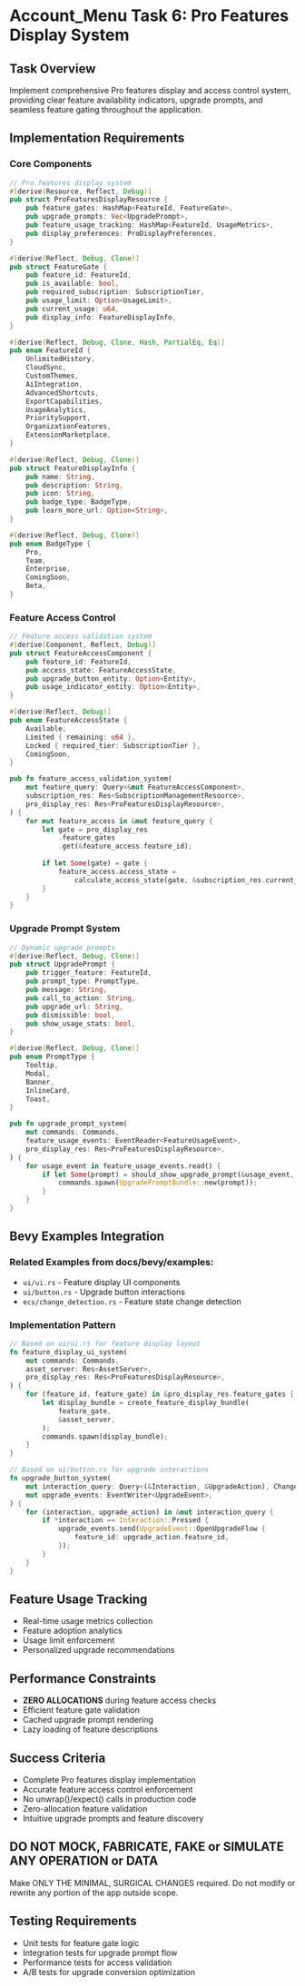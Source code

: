 # Account_Menu Task 6: Pro Features Display System

## Task Overview
Implement comprehensive Pro features display and access control system, providing clear feature availability indicators, upgrade prompts, and seamless feature gating throughout the application.

## Implementation Requirements

### Core Components
```rust
// Pro features display system
#[derive(Resource, Reflect, Debug)]
pub struct ProFeaturesDisplayResource {
    pub feature_gates: HashMap<FeatureId, FeatureGate>,
    pub upgrade_prompts: Vec<UpgradePrompt>,
    pub feature_usage_tracking: HashMap<FeatureId, UsageMetrics>,
    pub display_preferences: ProDisplayPreferences,
}

#[derive(Reflect, Debug, Clone)]
pub struct FeatureGate {
    pub feature_id: FeatureId,
    pub is_available: bool,
    pub required_subscription: SubscriptionTier,
    pub usage_limit: Option<UsageLimit>,
    pub current_usage: u64,
    pub display_info: FeatureDisplayInfo,
}

#[derive(Reflect, Debug, Clone, Hash, PartialEq, Eq)]
pub enum FeatureId {
    UnlimitedHistory,
    CloudSync,
    CustomThemes,
    AiIntegration,
    AdvancedShortcuts,
    ExportCapabilities,
    UsageAnalytics,
    PrioritySupport,
    OrganizationFeatures,
    ExtensionMarketplace,
}

#[derive(Reflect, Debug, Clone)]
pub struct FeatureDisplayInfo {
    pub name: String,
    pub description: String,
    pub icon: String,
    pub badge_type: BadgeType,
    pub learn_more_url: Option<String>,
}

#[derive(Reflect, Debug, Clone)]
pub enum BadgeType {
    Pro,
    Team,
    Enterprise,
    ComingSoon,
    Beta,
}
```

### Feature Access Control
```rust
// Feature access validation system
#[derive(Component, Reflect, Debug)]
pub struct FeatureAccessComponent {
    pub feature_id: FeatureId,
    pub access_state: FeatureAccessState,
    pub upgrade_button_entity: Option<Entity>,
    pub usage_indicator_entity: Option<Entity>,
}

#[derive(Reflect, Debug)]
pub enum FeatureAccessState {
    Available,
    Limited { remaining: u64 },
    Locked { required_tier: SubscriptionTier },
    ComingSoon,
}

pub fn feature_access_validation_system(
    mut feature_query: Query<&mut FeatureAccessComponent>,
    subscription_res: Res<SubscriptionManagementResource>,
    pro_display_res: Res<ProFeaturesDisplayResource>,
) {
    for mut feature_access in &mut feature_query {
        let gate = pro_display_res
            .feature_gates
            .get(&feature_access.feature_id);
        
        if let Some(gate) = gate {
            feature_access.access_state = 
                calculate_access_state(gate, &subscription_res.current_subscription);
        }
    }
}
```

### Upgrade Prompt System
```rust
// Dynamic upgrade prompts
#[derive(Reflect, Debug, Clone)]
pub struct UpgradePrompt {
    pub trigger_feature: FeatureId,
    pub prompt_type: PromptType,
    pub message: String,
    pub call_to_action: String,
    pub upgrade_url: String,
    pub dismissible: bool,
    pub show_usage_stats: bool,
}

#[derive(Reflect, Debug, Clone)]
pub enum PromptType {
    Tooltip,
    Modal,
    Banner,
    InlineCard,
    Toast,
}

pub fn upgrade_prompt_system(
    mut commands: Commands,
    feature_usage_events: EventReader<FeatureUsageEvent>,
    pro_display_res: Res<ProFeaturesDisplayResource>,
) {
    for usage_event in feature_usage_events.read() {
        if let Some(prompt) = should_show_upgrade_prompt(&usage_event, &pro_display_res) {
            commands.spawn(UpgradePromptBundle::new(prompt));
        }
    }
}
```

## Bevy Examples Integration

### Related Examples from docs/bevy/examples:
- `ui/ui.rs` - Feature display UI components
- `ui/button.rs` - Upgrade button interactions
- `ecs/change_detection.rs` - Feature state change detection

### Implementation Pattern
```rust
// Based on ui/ui.rs for feature display layout
fn feature_display_ui_system(
    mut commands: Commands,
    asset_server: Res<AssetServer>,
    pro_display_res: Res<ProFeaturesDisplayResource>,
) {
    for (feature_id, feature_gate) in &pro_display_res.feature_gates {
        let display_bundle = create_feature_display_bundle(
            feature_gate,
            &asset_server,
        );
        commands.spawn(display_bundle);
    }
}

// Based on ui/button.rs for upgrade interactions
fn upgrade_button_system(
    mut interaction_query: Query<(&Interaction, &UpgradeAction), Changed<Interaction>>,
    mut upgrade_events: EventWriter<UpgradeEvent>,
) {
    for (interaction, upgrade_action) in &mut interaction_query {
        if *interaction == Interaction::Pressed {
            upgrade_events.send(UpgradeEvent::OpenUpgradeFlow {
                feature_id: upgrade_action.feature_id,
            });
        }
    }
}
```

## Feature Usage Tracking
- Real-time usage metrics collection
- Feature adoption analytics
- Usage limit enforcement
- Personalized upgrade recommendations

## Performance Constraints
- **ZERO ALLOCATIONS** during feature access checks
- Efficient feature gate validation
- Cached upgrade prompt rendering
- Lazy loading of feature descriptions

## Success Criteria
- Complete Pro features display implementation
- Accurate feature access control enforcement
- No unwrap()/expect() calls in production code
- Zero-allocation feature validation
- Intuitive upgrade prompts and feature discovery

## DO NOT MOCK, FABRICATE, FAKE or SIMULATE ANY OPERATION or DATA
Make ONLY THE MINIMAL, SURGICAL CHANGES required. Do not modify or rewrite any portion of the app outside scope.

## Testing Requirements
- Unit tests for feature gate logic
- Integration tests for upgrade prompt flow
- Performance tests for access validation
- A/B tests for upgrade conversion optimization